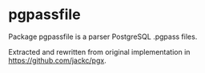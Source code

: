 # pgpassfile

Package pgpassfile is a parser PostgreSQL .pgpass files.

Extracted and rewritten from original implementation in https://github.com/jackc/pgx.

